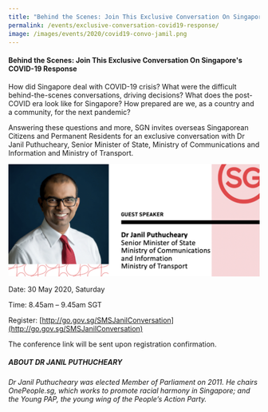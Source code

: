 ```yaml
---
title: "Behind the Scenes: Join This Exclusive Conversation On Singapore's COVID-19 Response"
permalink: /events/exclusive-conversation-covid19-response/
image: /images/events/2020/covid19-convo-jamil.png
---
```


#### Behind the Scenes: Join This Exclusive Conversation On Singapore's COVID-19 Response  
 
How did Singapore deal with COVID-19 crisis? What were the difficult behind-the-scenes conversations, driving decisions? What does the post-COVID era look like for Singapore? How prepared are we, as a country and a community, for the next pandemic?  
 
Answering these questions and more, SGN invites overseas Singaporean Citizens and Permanent Residents for an exclusive conversation with Dr Janil Puthucheary, Senior Minister of State, Ministry of Communications and Information and Ministry of Transport. 

![Image](/images/events/2020/covid19-convo-jamil.png)

Date: 30 May 2020, Saturday 

Time: 8.45am – 9.45am SGT  

Register: [http://go.gov.sg/SMSJanilConversation](http://go.gov.sg/SMSJanilConversation)  

The conference link will be sent upon registration confirmation.   
 
##### ABOUT DR JANIL PUTHUCHEARY 

_Dr Janil Puthucheary was elected Member of Parliament on 2011. He chairs OnePeople.sg, which works to promote racial harmony in Singapore; and the Young PAP, the young wing of the People’s Action Party._  
 
